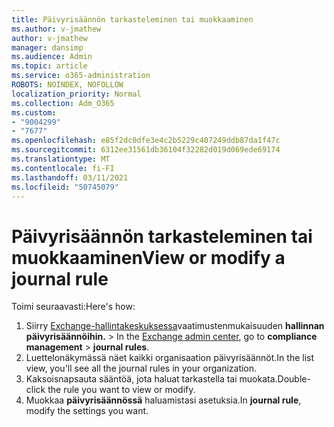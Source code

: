 ```yaml
---
title: Päivyrisäännön tarkasteleminen tai muokkaaminen
ms.author: v-jmathew
author: v-jmathew
manager: dansimp
ms.audience: Admin
ms.topic: article
ms.service: o365-administration
ROBOTS: NOINDEX, NOFOLLOW
localization_priority: Normal
ms.collection: Adm_O365
ms.custom:
- "9004299"
- "7677"
ms.openlocfilehash: e85f2dc0dfe3e4c2b5229c407249ddb87da1f47c
ms.sourcegitcommit: 6312ee31561db36104f32282d019d069ede69174
ms.translationtype: MT
ms.contentlocale: fi-FI
ms.lasthandoff: 03/11/2021
ms.locfileid: "50745079"
---
```

# <a name="view-or-modify-a-journal-rule"></a><span data-ttu-id="608fa-102">Päivyrisäännön tarkasteleminen tai muokkaaminen</span><span class="sxs-lookup"><span data-stu-id="608fa-102">View or modify a journal rule</span></span>

<span data-ttu-id="608fa-103">Toimi seuraavasti:</span><span class="sxs-lookup"><span data-stu-id="608fa-103">Here's how:</span></span>

1. <span data-ttu-id="608fa-104">Siirry [Exchange-hallintakeskuksessa](https://go.microsoft.com/fwlink/p/?linkid=2059104)vaatimustenmukaisuuden **hallinnan päivyrisäännöihin.**  >  </span><span class="sxs-lookup"><span data-stu-id="608fa-104">In the [Exchange admin center](https://go.microsoft.com/fwlink/p/?linkid=2059104), go to **compliance management** > **journal rules**.</span></span>
2. <span data-ttu-id="608fa-105">Luettelonäkymässä näet kaikki organisaation päivyrisäännöt.</span><span class="sxs-lookup"><span data-stu-id="608fa-105">In the list view, you'll see all the journal rules in your organization.</span></span>
3. <span data-ttu-id="608fa-106">Kaksoisnapsauta sääntöä, jota haluat tarkastella tai muokata.</span><span class="sxs-lookup"><span data-stu-id="608fa-106">Double-click the rule you want to view or modify.</span></span>
4. <span data-ttu-id="608fa-107">Muokkaa **päivyrisäännössä** haluamistasi asetuksia.</span><span class="sxs-lookup"><span data-stu-id="608fa-107">In **journal rule**, modify the settings you want.</span></span>
